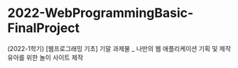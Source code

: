 # 2022-WebProgrammingBasic-FinalProject
(2022-1학기) [웹프로그래밍 기초] 기말 과제물 _ 나만의 웹 애플리케이션 기획 및 제작
유아를 위한 놀이 사이트 제작

